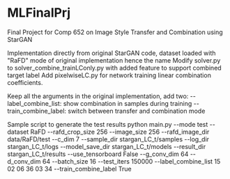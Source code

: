 # MLFinalPrj
Final Project for Comp 652 on Image Style Transfer and Combination using StarGAN

Implementation directly from original StarGAN code, dataset loaded with "RaFD" mode of original implementation hence the name 
Modify solver.py to solver_combine_trainLConly.py with added feature to support combined target label
Add pixelwiseLC.py for network training linear combination coefficients.

Keep all the arguments in the original implementation, add two: 
   --label_combine_list: show combination in samples during training
   --train_combine_label: switch between transfer and combination mode
   
Sample script to generate the test results
python main.py --mode test --dataset RaFD --rafd_crop_size 256 --image_size 256 --rafd_image_dir data/RaFD/test --c_dim 7  --sample_dir stargan_LC_t/samples --log_dir stargan_LC_t/logs --model_save_dir stargan_LC_t/models --result_dir stargan_LC_t/results --use_tensorboard False --g_conv_dim 64 --d_conv_dim 64 --batch_size 16 --test_iters 150000 --label_combine_list 15 02 06 36 03 34 --train_combine_label True
